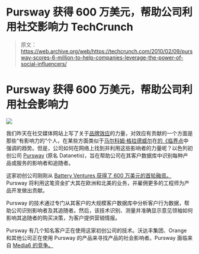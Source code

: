 # Pursway 获得 600 万美元，帮助公司利用社交影响力 TechCrunch

> 原文：<https://web.archive.org/web/https://techcrunch.com/2010/02/09/pursway-scores-6-million-to-help-companies-leverage-the-power-of-social-influencers/>

# Pursway 获得 600 万美元，帮助公司利用社会影响力

![](img/5ea7806e9b52e669e11f4505e5f1cc1a.png)

我们昨天在社交媒体网站上写了关于[品牌效应](https://web.archive.org/web/20221001222902/https://beta.techcrunch.com/2010/02/08/the-value-of-online-buzz-for-the-top-20-brands/)的力量，对效应有贡献的一个方面是那些“有影响力的”个人，在某些方面类似于[马尔科姆·格拉德威尔](https://web.archive.org/web/20221001222902/http://www.gladwell.com/)在[的《临界点](https://web.archive.org/web/20221001222902/http://www.gladwell.com/tippingpoint/index.html)中强调的趋势。但是，公司如何在网络上找到并利用这些影响者的力量呢？以色列初创公司 [Pursway](https://web.archive.org/web/20221001222902/http://www.pursway.com/) (原名 Datanetis)，旨在帮助公司在其客户数据库中识别每种产品或服务的影响者和追随者。

这家初创公司刚刚从 [Battery Ventures 获得了 600 万美元的首轮融资。](https://web.archive.org/web/20221001222902/http://www.crunchbase.com/financial-organization/battery-ventures) Pursway 将利用这笔资金扩大其在欧洲和北美的业务，并雇佣更多的工程师为产品开发做出贡献。

Pursway 的技术通过专门从其客户的大规模客户数据库中分析客户行为数据，帮助公司识别影响者及其追随者。然后，该技术识别、测量并准确显示意见领袖如何影响其追随者的购买决策，为客户提供营销情报。

Pursway 有几个知名客户正在使用这家初创公司的技术。沃达丰集团、Orange 和其他公司正在使用 Pursway 的产品来寻找产品的社会影响者。Pursway 面临来自 [Media6 的竞争。](https://web.archive.org/web/20221001222902/http://www.crunchbase.com/company/media6)